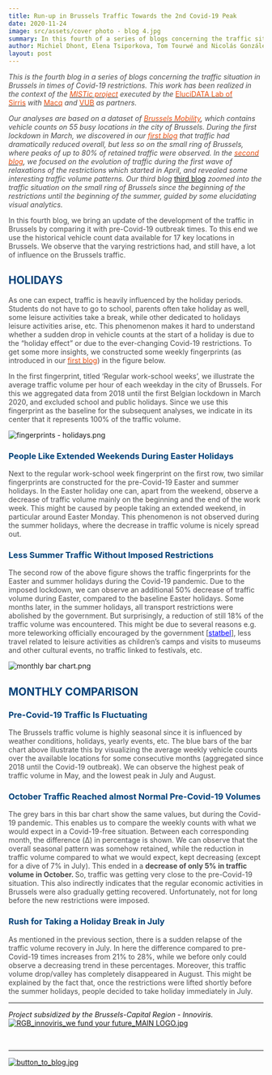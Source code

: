 ```yaml
---
title: Run-up in Brussels Traffic Towards the 2nd Covid-19 Peak
date: 2020-11-24
image: src/assets/cover photo - blog 4.jpg
summary: In this fourth of a series of blogs concerning the traffic situation in Brussels in times of Covid-19 restrictions, we bring an update of the development of the traffic by comparing it with pre-Covid-19 outbreak times. For the first time we got access to more than two years of historical data before Covid-19 restrictions, which enables us to extract even more insights than we could before.
author: Michiel Dhont, Elena Tsiporkova, Tom Tourwé and Nicolás González-Deleito
layout: post
---
```



<p class="rtejustify"><em><span style="color:#4b4b4b">This is the </span></em><em><span style="color:#4b4b4b">fourth blog in a series of blogs concerning the traffic situation in Brussels in times of Covid-19 restrictions. This work has been realized in the context of the&nbsp;</span></em><a href="https://elucidata.be/projects/mistic" target="_self"><em><span style="color:#e75012">MISTic project</span></em></a><em><span style="color:#4b4b4b">&nbsp;executed by the&nbsp;</span></em><a href="https://elucidata.be/" target="_self"><span style="color:#e75012">EluciDATA Lab of Sirris</span></a><em><span style="color:#4b4b4b">&nbsp;with&nbsp;</span></em><a href="https://www.macq.eu/nl_BE/" target="_blank"><span style="color:#e75012">Macq</span></a><em><span style="color:#4b4b4b">&nbsp;and&nbsp;</span></em><a href="https://www.vub.be/" target="_blank"><span style="color:#e75012">VUB</span></a><em><span style="color:#4b4b4b">&nbsp;as partners. </span></em></p>

<p class="rtejustify"><em><span style="color:#4b4b4b">Our </span></em><em><span style="color:#4b4b4b">analyses</span></em><em> </em><em><span style="color:#4b4b4b">are</span></em><em><span style="color:#4b4b4b"> based on </span></em><em><span style="color:#4b4b4b">a</span></em><em><span style="color:#4b4b4b"> dataset of&nbsp;</span></em><a href="http://mobilite-mobiliteit.brussels/en" target="_blank"><em><span style="color:#e75012">Brussels Mobility</span></em></a><em><span style="color:#4b4b4b">, which contains vehicle counts on 55 busy locations in the city of Brussels. </span></em><em><span style="color:#4b4b4b">During the first lockdown in March, we discovered in our </span></em><a href="https://elucidata.be/mistic/blog/insightful-blueprints-brussels-traffic-emerge-times-covid-19" target="_self"><em><span style="color:#e75012">first blog</span></em></a><em> </em><em><span style="color:#4b4b4b">that traffic had dramatically reduced overall, but less so on the small ring o</span></em><em><span style="color:#4b4b4b">f</span></em><em><span style="color:#4b4b4b"> Brussels, where peaks of up to 80% </span></em><em><span style="color:#4b4b4b">of </span></em><em><span style="color:#4b4b4b">retained traffic were observed.</span></em><em><span style="color:#4b4b4b"> In the&nbsp;</span></em><a href="https://elucidata.be/news/unravelling-volume-patterns-brussels-traffic-times-covid-19" target="_self"><em><span style="color:#e75012">second blog</span></em></a><em><span style="color:#4b4b4b">, we focused on the evolution of traffic during the first wave of relaxations of the restrictions</span></em><em><span style="color:#4b4b4b"> which started in April</span></em><em><span style="color:#4b4b4b">, </span></em><em><span style="color:#4b4b4b">and</span></em><em><span style="color:#4b4b4b"> revealed some interesting traffic volume patterns. </span></em><em><span style="color:#4b4b4b">Our third blog&nbsp;</span></em><a href="https://elucidata.be/mistic/blog/The-Small-Ring-of-Brussels-is-Getting-Gradually-Cured-from-Covid-19" target="_self">third blog</a><em> </em><em><span style="color:#4b4b4b">zoomed</span></em><em><span style="color:#4b4b4b"> into the traffic situation </span></em><em><span style="color:#4b4b4b">on</span></em><em><span style="color:#4b4b4b"> the small ring of Brussels since the beginning of the restrictions until </span></em><em><span style="color:#4b4b4b">the beginning of the summer</span></em><em><span style="color:#4b4b4b">, guided by some elucidating visual analytics.</span></em></p>

<p class="rtejustify"><span style="color:#4b4b4b">In this fourth blog, we bring an update of the development of the traffic in Brussels by comparing it with pre-Covid-19 outbreak times. To this end we use the historical vehicle count data available for 17 key locations in Brussels. We observe that the varying restrictions had, and still have, a lot of influence on the Brussels traffic. </span></p>

<h2 class="rtejustify"><strong><span style="color:#004178">HOLIDAYS</span></strong></h2>

<p class="rtejustify"><span style="color:#4b4b4b">As one can expect, traffic is heavily influenced by the holiday periods. Students do not have to go to school, parents often take holiday as well, some leisure activities take a break, while other dedicated to holidays leisure activities arise, etc. This phenomenon makes it hard to understand whether a sudden drop in vehicle counts at the start of a holiday is due to the “holiday effect” or due to the ever-changing Covid-19 restrictions. To get some more insights, we constructed some weekly fingerprints (as introduced in our </span><a href="https://elucidata.be/mistic/blog/insightful-blueprints-brussels-traffic-emerge-times-covid-19" target="_self"><span style="color:#e75012">first blog</span></a><span style="color:#4b4b4b">) in the figure below. </span></p>

<p class="rtejustify"><span style="color:#4b4b4b">In the first fingerprint, titled ‘Regular work-school weeks’, we illustrate the average traffic volume per hour of each weekday in the city of Brussels. For this we aggregated data from 2018 until the first Belgian lockdown in March 2020, and excluded school and public holidays. Since we use this fingerprint as the baseline for the subsequent analyses, we indicate in its center that it represents 100% of the traffic volume.</span></p>

<p class="rtejustify"><img alt="fingerprints - holidays.png" src="../img/blogs/fingerprints - holidays.png" /></p>

<h3 class="rtejustify"><strong><span style="color:#004178">People Like Extended Weekends During Easter Holidays</span></strong></h3>

<p class="rtejustify"><span style="color:#4b4b4b">Next to the regular work-school week fingerprint on the first row, two similar fingerprints are constructed for the pre-Covid-19 Easter and summer holidays. In the Easter holiday one can, apart from the weekend, observe a decrease of traffic volume mainly on the beginning and the end of the work week. This might be caused by people taking an extended weekend, in particular around Easter Monday. This phenomenon is not observed during the summer holidays, where the decrease in traffic volume is nicely spread out.</span></p>

<h3 class="rtejustify"><strong><span style="color:#004178">Less Summer Traffic Without Imposed Restrictions</span></strong></h3>

<p class="rtejustify"><span style="color:#4b4b4b">The second row of the above figure shows the traffic fingerprints for the Easter and summer holidays during the Covid-19 pandemic. Due to the imposed lockdown, we can observe an additional 50% decrease of traffic volume during Easter, compared to the baseline Easter holidays. Some months later, in the summer holidays, all transport restrictions were abolished by the government. But surprisingly, a reduction of still 18% of the traffic volume was encountered. This might be due to several reasons e.g. more teleworking officially encouraged by the government [</span><a href="https://statbel.fgov.be/en/news/40-homeworkers-do-so-first-time-second-quarter-2020" style="color:blue; text-decoration:underline">statbel</a><span style="color:#4b4b4b">], less travel related to leisure activities as children’s camps and visits to museums and other cultural events, no traffic linked to festivals, etc. </span></p>

<p class="rtejustify"><img alt="monthly bar chart.png" src="../img/blogs/monthly bar chart.png" /></p>

<h2 class="rtejustify"><strong><span style="color:#004178">MONTHLY COMPARISON</span></strong></h2>

<h3><strong><span style="color:#004178">Pre-Covid-19 Traffic Is Fluctuating</span></strong></h3>

<p><span style="color:#4b4b4b">The Brussels traffic volume is highly seasonal since it is influenced by weather conditions, holidays, yearly events, etc. The blue bars of the bar chart above illustrate this by visualizing the average weekly vehicle counts over the available locations for some consecutive months (aggregated since 2018 until the Covid-19 outbreak). We can observe the highest peak of traffic volume in May, and the lowest peak in July and August.</span></p>

<h3><strong><span style="color:#004178">October </span></strong><strong><span style="color:#004178">Traffic Reached almost Normal Pre-Covid-19 Volumes</span></strong></h3>

<p><span style="color:#4b4b4b">The grey bars in this bar chart show the same values, but during the Covid-19 pandemic. This enables us to compare the weekly counts with what we would expect in a Covid-19-free situation. Between each corresponding month, the difference (Δ) in percentage is shown. We can observe that the overall seasonal pattern was somehow retained, while the reduction in traffic volume compared to what we would expect, kept decreasing (except for a dive of 7% in July). This ended in a <strong>decrease of only 5% in traffic </strong><strong>volume</strong><strong> in October. </strong>So, traffic was getting very close to the pre-Covid-19 situation. This also indirectly indicates that the regular economic activities in Brussels were also gradually getting recovered. Unfortunately, not for long before the new restrictions were imposed.</span></p>

<h3><strong><span style="color:#004178">Rush for Taking a Holiday Break in July</span></strong></h3>

<p><span style="color:#4b4b4b">As mentioned in the previous section, there is a sudden relapse of the traffic volume recovery in July. In here the difference compared to pre-Covid-19 times increases from 21% to 28%, while we before only could observe a decreasing trend in these percentages. Moreover, this traffic volume drop/valley has completely disappeared in August. This might be explained by the fact that, once the restrictions were lifted shortly before the summer holidays, people decided to take holiday immediately in July.</span></p>

<hr />
<p><em>Project subsidized by the Brussels-Capital Region - Innoviris.</em><br />
<a href="https://innoviris.brussels/" target="_blank"><img alt="RGB_innoviris_we fund your future_MAIN LOGO.jpg" src="../img/blogs/RGB_innoviris_we fund your future_MAIN LOGO.jpg" /></a></p>

<p class="rteright">&nbsp;</p>

<hr />
<p><a href="https://elucidata.be/projects/multi-source-trend-analytics-intelligent-transportation-systems-mistic#Blog" target="_self"><img alt="button_to_blog.jpg" src="../img/blogs/button_to_blog.jpg" /></a></p>
